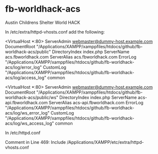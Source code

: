 fb-worldhack-acs
================

Austin Childrens Shelter World HACK

In /etc/extra/httpd-vhosts.conf add the following:

<VirtualHost *:80>
    ServerAdmin webmaster@dummy-host.example.com
    DocumentRoot "/Applications/XAMPP/xamppfiles/htdocs/github/fb-worldhack-acs/public"
  DirectoryIndex index.php
    ServerName acs.fbworldhack.com
    ServerAlias acs.fbworldhack.com
    ErrorLog "/Applications/XAMPP/xamppfiles/htdocs/github/fb-worldhack-acs/log/error_log"
    CustomLog "/Applications/XAMPP/xamppfiles/htdocs/github/fb-worldhack-acs/log/access_log" common
</VirtualHost>

<VirtualHost *:80>
    ServerAdmin webmaster@dummy-host.example.com
    DocumentRoot "/Applications/XAMPP/xamppfiles/htdocs/github/fb-worldhack-acs/public/ws"
  DirectoryIndex index.php
    ServerName acs-api.fbworldhack.com
    ServerAlias acs-api.fbworldhack.com
    ErrorLog "/Applications/XAMPP/xamppfiles/htdocs/github/fb-worldhack-acs/log/ws_error_log"
    CustomLog "/Applications/XAMPP/xamppfiles/htdocs/github/fb-worldhack-acs/log/ws_access_log" common
</VirtualHost>


In /etc/httpd.conf

Comment in Line 469:
 Include /Applications/XAMPP/etc/extra/httpd-vhosts.conf
